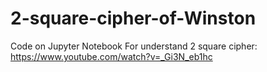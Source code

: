 # 2-square-cipher-of-Winston
Code on Jupyter Notebook
For understand 2 square cipher: https://www.youtube.com/watch?v=_Gi3N_eb1hc
